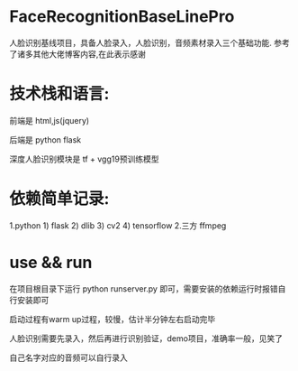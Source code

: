 # FaceRecognitionBaseLinePro

人脸识别基线项目，具备人脸录入，人脸识别，音频素材录入三个基础功能.
参考了诸多其他大佬博客内容,在此表示感谢

# 技术栈和语言:

前端是 html,js(jquery)

后端是 python flask

深度人脸识别模块是 tf + vgg19预训练模型

# 依赖简单记录:
1.python 1) flask 2) dlib 3) cv2 4) tensorflow
2.三方 ffmpeg

# use && run
在项目根目录下运行 python runserver.py 即可，需要安装的依赖运行时报错自行安装即可

启动过程有warm up过程，较慢，估计半分钟左右启动完毕

人脸识别需要先录入，然后再进行识别验证，demo项目，准确率一般，见笑了

自己名字对应的音频可以自行录入


